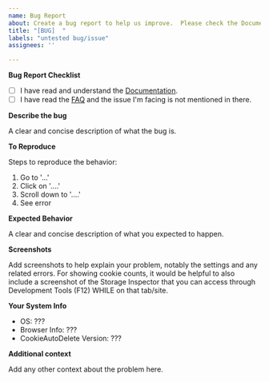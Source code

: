 ```yaml
---
name: Bug Report
about: Create a bug report to help us improve.  Please check the Documentation and FAQ first!
title: "[BUG]  "
labels: "untested bug/issue"
assignees: ''

---
```

<!-- Please read carefully!  Issues that do not follow the format WILL be closed without it being resolved!

- Please ensure that the bug report title starts with '[BUG] '.
- Please ensure that the bug report body contains the required section is filled in, keeping the headers intact.

PLEASE READ THE FAQ AND DOCUMENTATION BEFORE POSTING:

https://github.com/Cookie-AutoDelete/Cookie-AutoDelete/wiki/FAQ:-Common-Questions-and-Issues
https://github.com/Cookie-AutoDelete/Cookie-AutoDelete/wiki/Documentation

Issues that have an answer in the FAQ WILL get closed and be pointed into the right direction
Support Issues without any activity WILL get closed after a reasonable amount of time
 -->

**Bug Report Checklist** <!-- REQUIRED HEADER AND SECTION -->

- [ ] I have read and understand the [Documentation](https://github.com/Cookie-AutoDelete/Cookie-AutoDelete/wiki/Documentation).
- [ ] I have read the [FAQ](https://github.com/Cookie-AutoDelete/Cookie-AutoDelete/wiki/FAQ:-Common-Questions-and-Issues) and the issue I'm facing is not mentioned in there.

**Describe the bug** <!-- REQUIRED HEADER AND SECTION -->

A clear and concise description of what the bug is.
<!-- Helpful to have console output if it's a bug -->

**To Reproduce** <!-- REQUIRED HEADER AND SECTION -->

Steps to reproduce the behavior:
1. Go to '...'
2. Click on '....'
3. Scroll down to '....'
4. See error

**Expected Behavior** <!-- REQUIRED HEADER AND SECTION -->

A clear and concise description of what you expected to happen.

**Screenshots** <!-- Depending on the type of bug this is optional -->

Add screenshots to help explain your problem, notably the settings and any related errors.  For showing cookie counts, it would be helpful to also include a screenshot of the Storage Inspector that you can access through Development Tools (F12) WHILE on that tab/site.

**Your System Info**  <!-- REQUIRED HEADER AND SECTION.  PLEASE COMPLETE THE FOLLOWING INFORMATION -->

 - OS: ??? <!-- REPLACE ??? WITH YOUR OWN INFO.  e.g. iOS, Windows 10 Pro, Android/Samsung -->
 - Browser Info: ??? <!-- REPLACE ??? WITH YOUR OWN INFO.  e.g. Chrome 77.0.1234.111, Firefox 77.0.2 -->
 - CookieAutoDelete Version: ??? <!-- REPLACE ??? WITH YOUR OWN INFO.  DO NOT PUT 'LATEST'.  e.g. 3.5.1 -->

**Additional context** <!-- This is optional and can be removed -->

Add any other context about the problem here.
